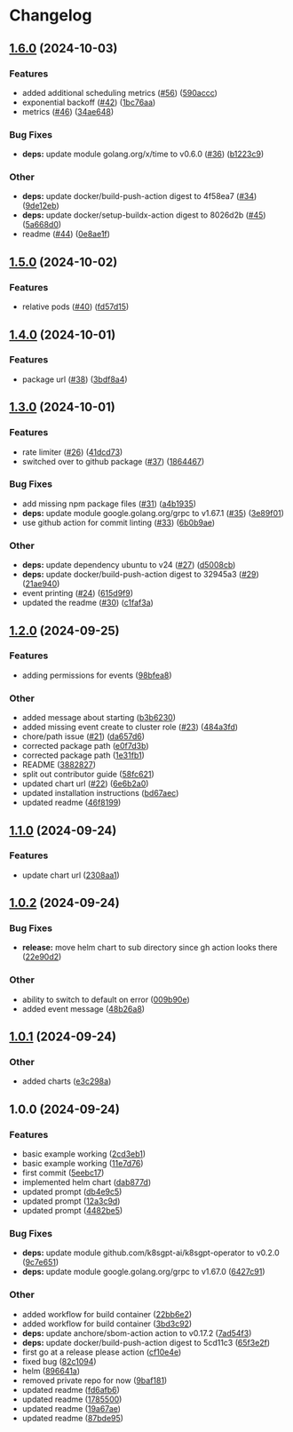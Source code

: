 # Changelog

## [1.6.0](https://github.com/schednex-ai/schednex/compare/v1.5.0...v1.6.0) (2024-10-03)


### Features

* added additional scheduling metrics ([#56](https://github.com/schednex-ai/schednex/issues/56)) ([590accc](https://github.com/schednex-ai/schednex/commit/590accc32dd7c571d0c013ecf3e4b792799756d9))
* exponential backoff ([#42](https://github.com/schednex-ai/schednex/issues/42)) ([1bc76aa](https://github.com/schednex-ai/schednex/commit/1bc76aa5a31433e2345f3c25c1c0bd585d612875))
* metrics ([#46](https://github.com/schednex-ai/schednex/issues/46)) ([34ae648](https://github.com/schednex-ai/schednex/commit/34ae6483265083c96ef23fa1d5bd18fb2817fba3))


### Bug Fixes

* **deps:** update module golang.org/x/time to v0.6.0 ([#36](https://github.com/schednex-ai/schednex/issues/36)) ([b1223c9](https://github.com/schednex-ai/schednex/commit/b1223c9aca41a60381234e8f5747832772bfd83f))


### Other

* **deps:** update docker/build-push-action digest to 4f58ea7 ([#34](https://github.com/schednex-ai/schednex/issues/34)) ([9de12eb](https://github.com/schednex-ai/schednex/commit/9de12eb1243fade553e2e77672c6e7f33a144cc3))
* **deps:** update docker/setup-buildx-action digest to 8026d2b ([#45](https://github.com/schednex-ai/schednex/issues/45)) ([5a668d0](https://github.com/schednex-ai/schednex/commit/5a668d055f85889979b87866a0c82a52e2e4b2b3))
* readme ([#44](https://github.com/schednex-ai/schednex/issues/44)) ([0e8ae1f](https://github.com/schednex-ai/schednex/commit/0e8ae1ff147be4516f5074e3e68025d4f996cd26))

## [1.5.0](https://github.com/schednex-ai/schednex/compare/v1.4.0...v1.5.0) (2024-10-02)


### Features

* relative pods ([#40](https://github.com/schednex-ai/schednex/issues/40)) ([fd57d15](https://github.com/schednex-ai/schednex/commit/fd57d15abad8134b8d2b28c8ca5f20b8903fcc0c))

## [1.4.0](https://github.com/schednex-ai/schednex/compare/v1.3.0...v1.4.0) (2024-10-01)


### Features

* package url ([#38](https://github.com/schednex-ai/schednex/issues/38)) ([3bdf8a4](https://github.com/schednex-ai/schednex/commit/3bdf8a457bf54441bb9ae06fc80657e99d75cd12))

## [1.3.0](https://github.com/schednex-ai/schednex/compare/v1.2.0...v1.3.0) (2024-10-01)


### Features

* rate limiter ([#26](https://github.com/schednex-ai/schednex/issues/26)) ([41dcd73](https://github.com/schednex-ai/schednex/commit/41dcd73eb386e8caca001c6fb6f5cd3456363ea7))
* switched over to github package ([#37](https://github.com/schednex-ai/schednex/issues/37)) ([1864467](https://github.com/schednex-ai/schednex/commit/18644672c2134e4f72b8e57f52b8cd0fb3f9a83e))


### Bug Fixes

* add missing npm package files ([#31](https://github.com/schednex-ai/schednex/issues/31)) ([a4b1935](https://github.com/schednex-ai/schednex/commit/a4b193509cfb2c95451fb4b6aed0369d34ba457a))
* **deps:** update module google.golang.org/grpc to v1.67.1 ([#35](https://github.com/schednex-ai/schednex/issues/35)) ([3e89f01](https://github.com/schednex-ai/schednex/commit/3e89f01656d47af96ad060ed526b6257923d2c6d))
* use github action for commit linting ([#33](https://github.com/schednex-ai/schednex/issues/33)) ([6b0b9ae](https://github.com/schednex-ai/schednex/commit/6b0b9ae017e0fe14444debb9c52a99550966f532))


### Other

* **deps:** update dependency ubuntu to v24 ([#27](https://github.com/schednex-ai/schednex/issues/27)) ([d5008cb](https://github.com/schednex-ai/schednex/commit/d5008cb7b326be45b51d1a897079a555274530e8))
* **deps:** update docker/build-push-action digest to 32945a3 ([#29](https://github.com/schednex-ai/schednex/issues/29)) ([21ae940](https://github.com/schednex-ai/schednex/commit/21ae94016a9582482dbf1b32f809d82e27c5d378))
* event printing ([#24](https://github.com/schednex-ai/schednex/issues/24)) ([615d9f9](https://github.com/schednex-ai/schednex/commit/615d9f981bd60df302650d9945b88c5ea6b1dd4f))
* updated the readme ([#30](https://github.com/schednex-ai/schednex/issues/30)) ([c1faf3a](https://github.com/schednex-ai/schednex/commit/c1faf3affd3060ac2abd6713d3a9271be0328917))

## [1.2.0](https://github.com/schednex-ai/schednex/compare/v1.1.0...v1.2.0) (2024-09-25)


### Features

* adding permissions for events ([98bfea8](https://github.com/schednex-ai/schednex/commit/98bfea8ba12cd872e54d592572df85513c79c80f))


### Other

* added message about starting ([b3b6230](https://github.com/schednex-ai/schednex/commit/b3b623092d7949d6e9eb4b1a2b1618e9d8040e8b))
* added missing event create to cluster role ([#23](https://github.com/schednex-ai/schednex/issues/23)) ([484a3fd](https://github.com/schednex-ai/schednex/commit/484a3fd893802efe80f59ed78d5a70151193b69d))
* chore/path issue ([#21](https://github.com/schednex-ai/schednex/issues/21)) ([da657d6](https://github.com/schednex-ai/schednex/commit/da657d6fa34f19b86b230c603632200fc6dc70de))
* corrected package path ([e0f7d3b](https://github.com/schednex-ai/schednex/commit/e0f7d3b5970ce8e5da372ea1129d5a7f7166c7cc))
* corrected package path ([1e31fb1](https://github.com/schednex-ai/schednex/commit/1e31fb10c8c977078b4727f7b329fd30b1f1e8c7))
* README ([3882827](https://github.com/schednex-ai/schednex/commit/38828273f1bfa8b49887f83b8d7dcd6f06d4b78d))
* split out contributor guide ([58fc621](https://github.com/schednex-ai/schednex/commit/58fc621f61755e73a1a6c6f03ad04bca1a508e7f))
* updated chart url ([#22](https://github.com/schednex-ai/schednex/issues/22)) ([6e6b2a0](https://github.com/schednex-ai/schednex/commit/6e6b2a0694a51551805dd47b4523f187d5a53062))
* updated installation instructions ([bd67aec](https://github.com/schednex-ai/schednex/commit/bd67aecf7c042b21b27c16abaf82e08ead3a8970))
* updated readme ([46f8199](https://github.com/schednex-ai/schednex/commit/46f8199000a75640a73cecb6bfc56f84058da03f))

## [1.1.0](https://github.com/schednex-ai/schednex/compare/v1.0.2...v1.1.0) (2024-09-24)


### Features

* update chart url ([2308aa1](https://github.com/schednex-ai/schednex/commit/2308aa10c7aad577bff0a36d89874627986d17e6))

## [1.0.2](https://github.com/schednex-ai/schednex/compare/v1.0.1...v1.0.2) (2024-09-24)


### Bug Fixes

* **release:** move helm chart to sub directory since gh action looks there ([22e90d2](https://github.com/schednex-ai/schednex/commit/22e90d26cca70e8037c1d92a3d5307e1bb584411))


### Other

* ability to switch to default on error ([009b90e](https://github.com/schednex-ai/schednex/commit/009b90edac0959e324b4daea6d1c2de4892756f1))
* added event message ([48b26a8](https://github.com/schednex-ai/schednex/commit/48b26a8f6f1fac5c659214a166595a2b93ec1fc3))

## [1.0.1](https://github.com/schednex-ai/schednex/compare/v1.0.0...v1.0.1) (2024-09-24)


### Other

* added charts ([e3c298a](https://github.com/schednex-ai/schednex/commit/e3c298ac9bad1271db89c336f0233094bb30f57f))

## 1.0.0 (2024-09-24)


### Features

* basic example working ([2cd3eb1](https://github.com/schednex-ai/schednex/commit/2cd3eb1af73c6b6bc98052c5600d3b87f7bfe984))
* basic example working ([11e7d76](https://github.com/schednex-ai/schednex/commit/11e7d769ece5e5d3fb2035cb5606bd99137482a1))
* first commit ([5eebc17](https://github.com/schednex-ai/schednex/commit/5eebc17ddfb27580a18ed0511eeec3b4a00dc9ed))
* implemented helm chart ([dab877d](https://github.com/schednex-ai/schednex/commit/dab877d015442496ef2e8030374caec7f5e5ad68))
* updated prompt ([db4e9c5](https://github.com/schednex-ai/schednex/commit/db4e9c5cd26e56936933037d1d201c76ccc9a3a5))
* updated prompt ([12a3c9d](https://github.com/schednex-ai/schednex/commit/12a3c9d13a62bab8365db3f94a3e977b7ba5697e))
* updated prompt ([4482be5](https://github.com/schednex-ai/schednex/commit/4482be512cb9d1cf95d84bfbced584d5ed73f5cf))


### Bug Fixes

* **deps:** update module github.com/k8sgpt-ai/k8sgpt-operator to v0.2.0 ([9c7e651](https://github.com/schednex-ai/schednex/commit/9c7e6519c434347473d8e7e55b0f50b821115a78))
* **deps:** update module google.golang.org/grpc to v1.67.0 ([6427c91](https://github.com/schednex-ai/schednex/commit/6427c91f74bc076eacdb1227ab64a285414b69f2))


### Other

* added workflow for build container ([22bb6e2](https://github.com/schednex-ai/schednex/commit/22bb6e27610a6a5e8fe17385f129b0696a1b61c0))
* added workflow for build container ([3bd3c92](https://github.com/schednex-ai/schednex/commit/3bd3c92482ba0a9e5b196356bdc00dc3134097d9))
* **deps:** update anchore/sbom-action action to v0.17.2 ([7ad54f3](https://github.com/schednex-ai/schednex/commit/7ad54f36f4a3faca660d7033122b7237093378df))
* **deps:** update docker/build-push-action digest to 5cd11c3 ([65f3e2f](https://github.com/schednex-ai/schednex/commit/65f3e2f967dcd167a1393a8563217f5ce4a05b02))
* first go at a release please action ([cf10e4e](https://github.com/schednex-ai/schednex/commit/cf10e4e0596a76753e84a08436da57a2bc6148a5))
* fixed bug ([82c1094](https://github.com/schednex-ai/schednex/commit/82c109493b54880ee75df5c8e903ac4b76c1a1a5))
* helm ([896641a](https://github.com/schednex-ai/schednex/commit/896641a2997c8220ee0aadc3975af3935459ac0e))
* removed private repo for now ([9baf181](https://github.com/schednex-ai/schednex/commit/9baf181e248e4349608da0ec9e33e1f6bd6a230d))
* updated readme ([fd6afb6](https://github.com/schednex-ai/schednex/commit/fd6afb61b288f39eacaedd6e13d5d7c024643eeb))
* updated readme ([1785500](https://github.com/schednex-ai/schednex/commit/17855007a0847da2736275b24eca4f8ffbd2eb80))
* updated readme ([19a67ae](https://github.com/schednex-ai/schednex/commit/19a67ae255e0dd335cd0b96afde4235724d9af7e))
* updated readme ([87bde95](https://github.com/schednex-ai/schednex/commit/87bde955f87f996b214f303a6d96c66346c87406))
